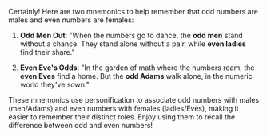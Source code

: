 Certainly! Here are two mnemonics to help remember that odd numbers are males and even numbers are females:

1. **Odd Men Out**:
   "When the numbers go to dance, the **odd men** stand without a chance.
   They stand alone without a pair, while **even ladies** find their share."

2. **Even Eve's Odds**:
   "In the garden of math where the numbers roam, the **even Eves** find a home.
   But the **odd Adams** walk alone, in the numeric world they've sown."

These mnemonics use personification to associate odd numbers with males (men/Adams) and even numbers with females (ladies/Eves), making it easier to remember their distinct roles. Enjoy using them to recall the difference between odd and even numbers!
